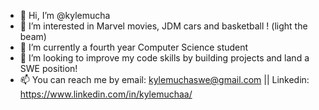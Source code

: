 - 👋 Hi, I’m @kylemucha
- 👀 I’m interested in Marvel movies, JDM cars and basketball ! (light the beam)
- 🌱 I’m currently a fourth year Computer Science student
- 💞️ I’m looking to improve my code skills by building projects and land a SWE position!
- 📫 You can reach me by email: kylemuchaswe@gmail.com || Linkedin: https://www.linkedin.com/in/kylemuchaa/

<!---
kylemucha/kylemucha is a ✨ special ✨ repository because its `README.md` (this file) appears on your GitHub profile.
You can click the Preview link to take a look at your changes.
--->
